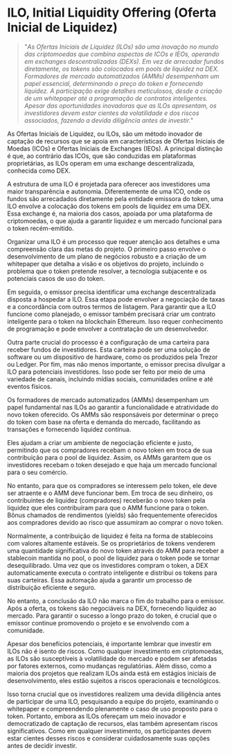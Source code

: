 # ILO, Initial Liquidity Offering (Oferta Inicial de Liquidez)

>"*As Ofertas Iniciais de Liquidez (ILOs) são uma inovação no mundo das criptomoedas que combina aspectos de ICOs e IEOs, operando em exchanges descentralizadas (DEXs). Em vez de arrecadar fundos diretamente, os tokens são colocados em pools de liquidez na DEX. Formadores de mercado automatizados (AMMs) desempenham um papel essencial, determinando o preço do token e fornecendo liquidez. A participação exige detalhes meticulosos, desde a criação de um whitepaper até a programação de contratos inteligentes. Apesar das oportunidades inovadoras que as ILOs apresentam, os investidores devem estar cientes da volatilidade e dos riscos associados, fazendo a devida diligência antes de investir.*"

As Ofertas Iniciais de Liquidez, ou ILOs, são um método inovador de captação de recursos que se apoia em características de Ofertas Iniciais de Moedas (ICOs) e Ofertas Iniciais de Exchanges (IEOs). A principal distinção é que, ao contrário das ICOs, que são conduzidas em plataformas proprietárias, as ILOs operam em uma exchange descentralizada, conhecida como DEX.

A estrutura de uma ILO é projetada para oferecer aos investidores uma maior transparência e autonomia. Diferentemente de uma ICO, onde os fundos são arrecadados diretamente pela entidade emissora do token, uma ILO envolve a colocação dos tokens em pools de liquidez em uma DEX. Essa exchange é, na maioria dos casos, apoiada por uma plataforma de criptomoedas, o que ajuda a garantir liquidez e um mercado funcional para o token recém-emitido.

Organizar uma ILO é um processo que requer atenção aos detalhes e uma compreensão clara das metas do projeto. O primeiro passo envolve o desenvolvimento de um plano de negócios robusto e a criação de um whitepaper que detalha a visão e os objetivos do projeto, incluindo o problema que o token pretende resolver, a tecnologia subjacente e os potenciais casos de uso do token.

Em seguida, o emissor precisa identificar uma exchange descentralizada disposta a hospedar a ILO. Essa etapa pode envolver a negociação de taxas e a concordância com outros termos de listagem. Para garantir que a ILO funcione como planejado, o emissor também precisará criar um contrato inteligente para o token na blockchain Ethereum. Isso requer conhecimento de programação e pode envolver a contratação de um desenvolvedor.

Outra parte crucial do processo é a configuração de uma carteira para receber fundos de investidores. Esta carteira pode ser uma solução de software ou um dispositivo de hardware, como os produzidos pela Trezor ou Ledger. Por fim, mas não menos importante, o emissor precisa divulgar a ILO para potenciais investidores. Isso pode ser feito por meio de uma variedade de canais, incluindo mídias sociais, comunidades online e até eventos físicos.

Os formadores de mercado automatizados (AMMs) desempenham um papel fundamental nas ILOs ao garantir a funcionalidade e atratividade do novo token oferecido. Os AMMs são responsáveis por determinar o preço do token com base na oferta e demanda do mercado, facilitando as transações e fornecendo liquidez contínua. 

Eles ajudam a criar um ambiente de negociação eficiente e justo, permitindo que os compradores recebam o novo token em troca de sua contribuição para o pool de liquidez. Assim, os AMMs garantem que os investidores recebam o token desejado e que haja um mercado funcional para o seu comércio.

No entanto, para que os compradores se interessem pelo token, ele deve ser atraente e o AMM deve funcionar bem. Em troca de seu dinheiro, os contribuintes de liquidez (compradores) receberão o novo token pela liquidez que eles contribuíram para que o AMM funcione para o token. Bônus chamados de rendimentos (yields) são frequentemente oferecidos aos compradores devido ao risco que assumiram ao comprar o novo token.

Normalmente, a contribuição de liquidez é feita na forma de stablecoins com valores altamente estáveis. Se os proprietários de tokens venderem uma quantidade significativa do novo token através do AMM para receber a stablecoin mantida no pool, o pool de liquidez para o token pode se tornar desequilibrado. Uma vez que os investidores compram o token, a DEX automaticamente executa o contrato inteligente e distribui os tokens para suas carteiras. Essa automação ajuda a garantir um processo de distribuição eficiente e seguro.

No entanto, a conclusão da ILO não marca o fim do trabalho para o emissor. Após a oferta, os tokens são negociáveis na DEX, fornecendo liquidez ao mercado. Para garantir o sucesso a longo prazo do token, é crucial que o emissor continue promovendo o projeto e se envolvendo com a comunidade.

Apesar dos benefícios potenciais, é importante lembrar que investir em ILOs não é isento de riscos. Como qualquer investimento em criptomoedas, as ILOs são susceptíveis à volatilidade do mercado e podem ser afetadas por fatores externos, como mudanças regulatórias. Além disso, como a maioria dos projetos que realizam ILOs ainda está em estágios iniciais de desenvolvimento, eles estão sujeitos a riscos operacionais e tecnológicos. 

Isso torna crucial que os investidores realizem uma devida diligência antes de participar de uma ILO, pesquisando a equipe do projeto, examinando o whitepaper e compreendendo plenamente o caso de uso proposto para o token. Portanto, embora as ILOs ofereçam um meio inovador e democratizado de captação de recursos, elas também apresentam riscos significativos. Como em qualquer investimento, os participantes devem estar cientes desses riscos e considerar cuidadosamente suas opções antes de decidir investir.